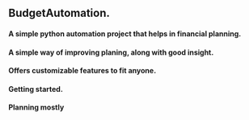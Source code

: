 ## BudgetAutomation.
#### A simple python automation project that helps in financial planning. 
#### A simple way of improving planing, along  with good insight.
#### Offers customizable features to fit anyone.
#### Getting started. 
#### Planning mostly

